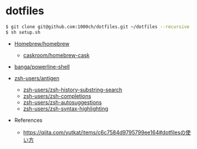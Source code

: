# dotfiles

```bash
$ git clone git@github.com:1000ch/dotfiles.git ~/dotfiles --recursive
$ sh setup.sh
```

- [Homebrew/homebrew](https://github.com/Homebrew/homebrew)
    - [caskroom/homebrew-cask](https://github.com/caskroom/homebrew-cask)
- [banga/powerline-shell](https://github.com/banga/powerline-shell)
- [zsh-users/antigen](https://github.com/zsh-users/antigen)
    - [zsh-users/zsh-history-substring-search](https://github.com/zsh-users/zsh-history-substring-search)
    - [zsh-users/zsh-completions](https://github.com/zsh-users/zsh-completions)
    - [zsh-users/zsh-autosuggestions](https://github.com/zsh-users/zsh-autosuggestions)
    - [zsh-users/zsh-syntax-highlighting](https://github.com/zsh-users/zsh-syntax-highlighting)

- References
  - https://qiita.com/yutkat/items/c6c7584d9795799ee164#dotfilesの使い方
